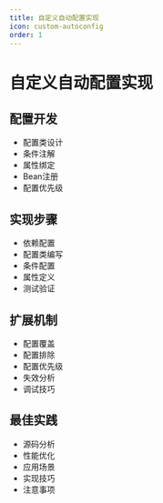 ```yaml
---
title: 自定义自动配置实现
icon: custom-autoconfig
order: 1
---
```


# 自定义自动配置实现

## 配置开发
- 配置类设计
- 条件注解
- 属性绑定
- Bean注册
- 配置优先级

## 实现步骤
- 依赖配置
- 配置类编写
- 条件配置
- 属性定义
- 测试验证

## 扩展机制
- 配置覆盖
- 配置排除
- 配置优先级
- 失效分析
- 调试技巧

## 最佳实践
- 源码分析
- 性能优化
- 应用场景
- 实现技巧
- 注意事项

